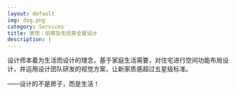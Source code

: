 ```yaml
---
layout: default
img: dog.png
category: Services
title: 家悦：旧房及毛坯房全屋设计
description: |
---
```

   设计师本着为生活而设计的理念，基于家庭生活需要，对住宅进行空间功能布局设计，并运用设计团队研发的视觉方案，让新家质感超过五星级标准。
   
   ——设计的不是房子，而是生活！